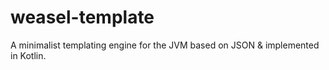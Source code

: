 # weasel-template
A minimalist templating engine for the JVM based on JSON &amp; implemented in Kotlin.
